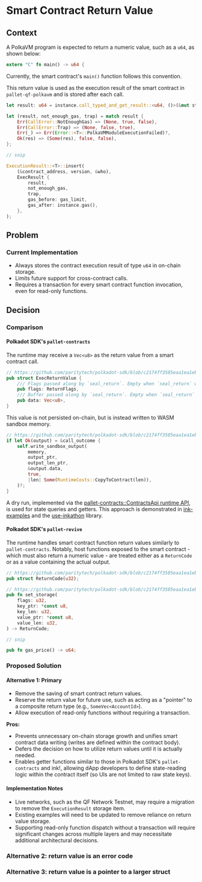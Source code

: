 # Smart Contract Return Value

## Context

A PolkaVM program is expected to return a numeric value, such as a `u64`, as shown below:

```rust
extern "C" fn main() -> u64 {
```

Currently, the smart contract's `main()` function follows this convention.

This return value is used as the execution result of the smart contract in `pallet-qf-polkavm` and is stored after each call.

```rust
let result: u64 = instance.call_typed_and_get_result::<u64, ()>(&mut state, "main", ());

let (result, not_enough_gas, trap) = match result {
    Err(CallError::NotEnoughGas) => (None, true, false),
    Err(CallError::Trap) => (None, false, true),
    Err(_) => Err(Error::<T>::PolkaVMModuleExecutionFailed)?,
    Ok(res) => (Some(res), false, false),
};

// snip

ExecutionResult::<T>::insert(
    (&contract_address, version, &who),
    ExecResult {
        result,
        not_enough_gas,
        trap,
        gas_before: gas_limit,
        gas_after: instance.gas(),
    },
);
```

## Problem

### Current Implementation

- Always stores the contract execution result of type `u64` in on-chain storage.
- Limits future support for cross-contract calls.
- Requires a transaction for every smart contract function invocation, even for read-only functions.

## Decision

### Comparison

#### Polkadot SDK's `pallet-contracts`

The runtime may receive a `Vec<u8>` as the return value from a smart contract call.

```rust
// https://github.com/paritytech/polkadot-sdk/blob/c2174ff3505eaa1ea1eb047b784a0ed7afe1cbd7/substrate/frame/contracts/src/primitives.rs#L112
pub struct ExecReturnValue {
    /// Flags passed along by `seal_return`. Empty when `seal_return` was never called.
    pub flags: ReturnFlags,
    /// Buffer passed along by `seal_return`. Empty when `seal_return` was never called.
    pub data: Vec<u8>,
}
```

This value is not persisted on-chain, but is instead written to WASM sandbox memory.

```rust
// https://github.com/paritytech/polkadot-sdk/blob/c2174ff3505eaa1ea1eb047b784a0ed7afe1cbd7/substrate/frame/contracts/src/wasm/runtime.rs#L1048-L1057
if let Ok(output) = &call_outcome {
    self.write_sandbox_output(
        memory,
        output_ptr,
        output_len_ptr,
        &output.data,
        true,
        |len| Some(RuntimeCosts::CopyToContract(len)),
    )?;
}
```

A dry run, implemented via the [pallet-contracts::ContractsApi runtime API](https://github.com/paritytech/polkadot-sdk/blob/c2174ff3505eaa1ea1eb047b784a0ed7afe1cbd7/substrate/frame/contracts/src/lib.rs#L1937), is used for state queries and getters. This approach is demonstrated in [ink-examples](https://github.com/use-ink/ink-examples/blob/c72b4cb0d6cfd7229a4c441b789d86c07e995451/flipper/frontend/src/App.tsx#L162) and the [use-inkathon](https://github.com/scio-labs/use-inkathon/blob/496538322521bcb49b454be7bd05ca40ef9e2aaf/src/helpers/contractCall.ts#L18) library.

#### Polkadot SDK's `pallet-revive`

The runtime handles smart contract function return values similarly to `pallet-contracts`. Notably, host functions exposed to the smart contract - which must also return a numeric value - are treated either as a `ReturnCode` or as a value containing the actual output.

```rust
// https://github.com/paritytech/polkadot-sdk/blob/c2174ff3505eaa1ea1eb047b784a0ed7afe1cbd7/substrate/frame/revive/uapi/src/lib.rs#L125
pub struct ReturnCode(u32);

// https://github.com/paritytech/polkadot-sdk/blob/c2174ff3505eaa1ea1eb047b784a0ed7afe1cbd7/substrate/frame/revive/uapi/src/host/riscv64.rs#L39
pub fn set_storage(
    flags: u32,
    key_ptr: *const u8,
    key_len: u32,
    value_ptr: *const u8,
    value_len: u32,
) -> ReturnCode;

// snip

pub fn gas_price() -> u64;
```

### Proposed Solution

#### Alternative 1: Primary

- Remove the saving of smart contract return values.
- Reserve the return value for future use, such as acting as a "pointer" to a composite return type (e.g., `SomeVec<AccountId>`).
- Allow execution of read-only functions without requiring a transaction.

**Pros:**

- Prevents unnecessary on-chain storage growth and unifies smart contract data writing (writes are defined within the contract body).
- Defers the decision on how to utilize return values until it is actually needed.
- Enables getter functions similar to those in Polkadot SDK's `pallet-contracts` and ink!, allowing dApp developers to define state-reading logic within the contract itself (so UIs are not limited to raw state keys).

#### Implementation Notes

- Live networks, such as the QF Network Testnet, may require a migration to remove the `ExecutionResult` storage item.
- Existing examples will need to be updated to remove reliance on return value storage.
- Supporting read-only function dispatch without a transaction will require significant changes across multiple layers and may necessitate additional architectural decisions.

### Alternative 2: return value is an error code

### Alternative 3: return value is a pointer to a larger struct

